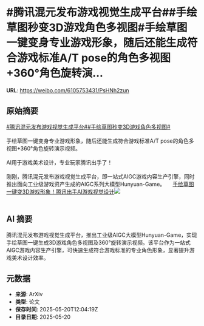 # #腾讯混元发布游戏视觉生成平台##手绘草图秒变3D游戏角色多视图#手绘草图一键变身专业游戏形象，随后还能生成符合游戏标准A/T pose的角色多视图+360°角色旋转演...

**URL**: https://weibo.com/6105753431/PsHNh2zun

## 原始摘要

<a href="https://m.weibo.cn/search?containerid=231522type%3D1%26t%3D10%26q%3D%23%E8%85%BE%E8%AE%AF%E6%B7%B7%E5%85%83%E5%8F%91%E5%B8%83%E6%B8%B8%E6%88%8F%E8%A7%86%E8%A7%89%E7%94%9F%E6%88%90%E5%B9%B3%E5%8F%B0%23&amp;extparam=%23%E8%85%BE%E8%AE%AF%E6%B7%B7%E5%85%83%E5%8F%91%E5%B8%83%E6%B8%B8%E6%88%8F%E8%A7%86%E8%A7%89%E7%94%9F%E6%88%90%E5%B9%B3%E5%8F%B0%23" data-hide=""><span class="surl-text">#腾讯混元发布游戏视觉生成平台#</span></a><a href="https://m.weibo.cn/search?containerid=231522type%3D1%26t%3D10%26q%3D%23%E6%89%8B%E7%BB%98%E8%8D%89%E5%9B%BE%E7%A7%92%E5%8F%983D%E6%B8%B8%E6%88%8F%E8%A7%92%E8%89%B2%E5%A4%9A%E8%A7%86%E5%9B%BE%23&amp;extparam=%23%E6%89%8B%E7%BB%98%E8%8D%89%E5%9B%BE%E7%A7%92%E5%8F%983D%E6%B8%B8%E6%88%8F%E8%A7%92%E8%89%B2%E5%A4%9A%E8%A7%86%E5%9B%BE%23" data-hide=""><span class="surl-text">#手绘草图秒变3D游戏角色多视图#</span></a><br><br>手绘草图一键变身专业游戏形象，随后还能生成符合游戏标准A/T pose的角色多视图+360°角色旋转演示视频。<br><br>AI用于游戏美术设计，专业玩家腾讯出手了！<br><br>刚刚，腾讯混元发布游戏视觉生成平台，即一站式AIGC游戏内容生产引擎，同时推出面向工业级游戏资产生成的AIGC系列大模型Hunyuan-Game。 <a href="https://weibo.com/ttarticle/p/show?id=2309405168415311790175" data-hide=""><span class="url-icon"><img style="width: 1rem;height: 1rem" src="https://h5.sinaimg.cn/upload/2015/09/25/3/timeline_card_small_article_default.png" referrerpolicy="no-referrer"></span><span class="surl-text">手绘草图一键变3D游戏形象！腾讯出手AI游戏视觉设计</span></a><img style="" src="https://tvax2.sinaimg.cn/large/006Fd7o3gy1i1m1dl3cltj30rs0fmn1e.jpg" referrerpolicy="no-referrer"><br><br>

## AI 摘要

腾讯混元发布游戏视觉生成平台，推出工业级AIGC大模型Hunyuan-Game，实现手绘草图一键生成3D游戏角色多视图及360°旋转演示视频。该平台作为一站式AIGC游戏内容生产引擎，可快速生成符合游戏标准的专业角色形象，显著提升游戏美术设计效率。

## 元数据

- **来源**: ArXiv
- **类型**: 论文
- **保存时间**: 2025-05-20T12:04:19Z
- **目录日期**: 2025-05-20
